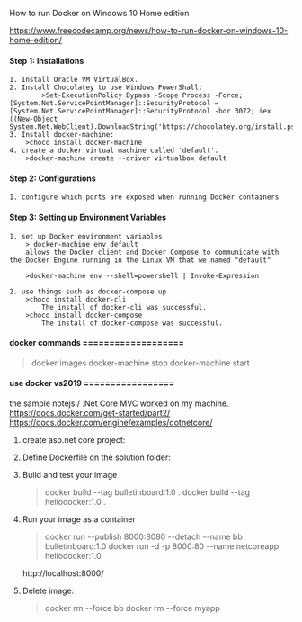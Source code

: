 How to run Docker on Windows 10 Home edition

https://www.freecodecamp.org/news/how-to-run-docker-on-windows-10-home-edition/

#### Step 1: Installations
	1. Install Oracle VM VirtualBox.
	2. Install Chocolatey to use Windows PowerShall:
			>Set-ExecutionPolicy Bypass -Scope Process -Force; [System.Net.ServicePointManager]::SecurityProtocol = [System.Net.ServicePointManager]::SecurityProtocol -bor 3072; iex ((New-Object System.Net.WebClient).DownloadString('https://chocolatey.org/install.ps1'))
	3. Install docker-machine:
		>choco install docker-machine
	4. create a docker virtual machine called 'default'.
		>docker-machine create --driver virtualbox default
		
#### Step 2: Configurations
	1. configure which ports are exposed when running Docker containers
	
#### Step 3: Setting up Environment Variables
	1. set up Docker environment variables
		> docker-machine env default
		allows the Docker client and Docker Compose to communicate with the Docker Engine running in the Linux VM that we named "default"
	
		>docker-machine env --shell=powershell | Invoke-Expression
	
	2. use things such as docker-compose up
		>choco install docker-cli
			The install of docker-cli was successful.
		>choco install docker-compose
			The install of docker-compose was successful.



#### docker commands ===================
> docker images
>docker-machine stop
>docker-machine start

#### use docker vs2019 =================
the sample notejs / .Net Core MVC worked on my machine.
https://docs.docker.com/get-started/part2/
https://docs.docker.com/engine/examples/dotnetcore/
1. create asp.net core project:

2. Define Dockerfile on the solution folder:

3. Build and test your image
	> docker build --tag bulletinboard:1.0 .
	> docker build --tag hellodocker:1.0 .

4. Run your image as a container
	> docker run --publish 8000:8080 --detach --name bb bulletinboard:1.0
	> docker run -d -p 8000:80 --name netcoreapp hellodocker:1.0 

	http://localhost:8000/ 
5. Delete image:
	>docker rm --force bb
	>docker rm --force myapp
	
#### 





